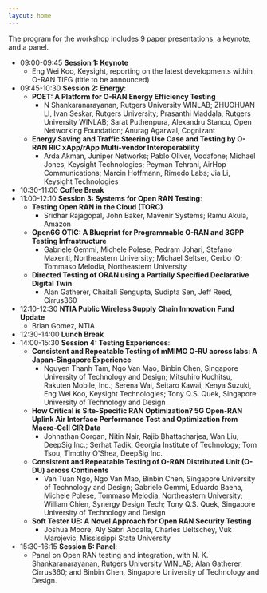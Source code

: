 ```yaml
---
layout: home
---
```


The program for the workshop includes 9 paper presentations, a keynote, and a panel.


- 09:00-09:45 **Session 1: Keynote**
	- Eng Wei Koo, Keysight, reporting on the latest developments within O-RAN TIFG (title to be announced)
- 09:45-10:30 **Session 2: Energy**: 
	- **POET: A Platform for O-RAN Energy Efficiency Testing**
		- N Shankaranarayanan, Rutgers University WINLAB; ZHUOHUAN LI, Ivan Seskar, Rutgers University; Prasanthi Maddala, Rutgers University WINLAB; Sarat Puthenpura, Alexandru Stancu, Open Networking Foundation; Anurag Agarwal, Cognizant
	- **Energy Saving and Traffic Steering Use Case and Testing by O-RAN RIC xApp/rApp Multi-vendor Interoperability**
		- Arda Akman, Juniper Networks; Pablo Oliver, Vodafone; Michael Jones, Keysight Technologies; Peyman Tehrani, AirHop Communications; Marcin Hoffmann, Rimedo Labs; Jia Li, Keysight Technologies
- 10:30-11:00 **Coffee Break**
- 11:00-12:10 **Session 3: Systems for Open RAN Testing**:
	- **Testing Open RAN in the Cloud (TORC)**
		- Sridhar Rajagopal, John Baker, Mavenir Systems; Ramu Akula, Amazon
	- **Open6G OTIC: A Blueprint for Programmable O-RAN and 3GPP Testing Infrastructure**
		- Gabriele Gemmi, Michele Polese, Pedram Johari, Stefano Maxenti, Northeastern University; Michael Seltser, Cerbo IO; Tommaso Melodia, Northeastern University
	- **Directed Testing of ORAN using a Partially Specified Declarative Digital Twin**
		- Alan Gatherer, Chaitali Sengupta, Sudipta Sen, Jeff Reed, Cirrus360
- 12:10-12:30 **NTIA Public Wireless Supply Chain Innovation Fund Update**
	- Brian Gomez, NTIA
- 12:30-14:00 **Lunch Break**
- 14:00-15:30 **Session 4: Testing Experiences**:
	- **Consistent and Repeatable Testing of mMIMO O-RU across labs: A Japan-Singapore Experience** 
		- Nguyen Thanh Tam, Ngo Van Mao, Binbin Chen, Singapore University of Technology and Design; Mitsuhiro Kuchitsu, Rakuten Mobile, Inc.; Serena Wai, Seitaro Kawai, Kenya Suzuki, Eng Wei Koo, Keysight Technologies; Tony Q.S. Quek, Singapore University of Technology and Design
	- **How Critical is Site-Specific RAN Optimization? 5G Open-RAN Uplink Air Interface Performance Test and Optimization from Macro-Cell CIR Data**
		- Johnathan Corgan, Nitin Nair, Rajib Bhattacharjea, Wan Liu, DeepSig Inc.; Serhat Tadik, Georgia Institute of Technology; Tom Tsou, Timothy O'Shea, DeepSig Inc.
	- **Consistent and Repeatable Testing of O-RAN Distributed Unit (O-DU) across Continents**
		- Van Tuan Ngo, Ngo Van Mao, Binbin Chen, Singapore University of Technology and Design; Gabriele Gemmi, Eduardo Baena, Michele Polese, Tommaso Melodia, Northeastern University; William Chien, Synergy Design Tech; Tony Q.S. Quek, Singapore University of Technology and Design
	- **Soft Tester UE: A Novel Approach for Open RAN Security Testing**
		- Joshua Moore, Aly Sabri Abdalla, Charles Ueltschey, Vuk Marojevic, Mississippi State University
- 15:30-16:15 **Session 5: Panel**:
	- Panel on Open RAN testing and integration, with N. K. Shankaranarayanan, Rutgers University WINLAB; Alan Gatherer, Cirrus360; and Binbin Chen, Singapore University of Technology and Design.







<!-- The main categories (or tracks) of the different talks as well as their coloring can be adapted in the `_config.yml` file under `conference.talks.main_categories`. See also the [Talk Settings](https://github.com/DigitaleGesellschaft/jekyll-theme-conference/#talk-settings-main-categories) section of the theme's README file. -->